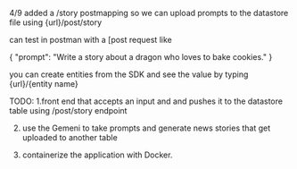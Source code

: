 4/9
added a /story postmapping so we can upload prompts to the datastore file using {url}/post/story

can test in postman with a [post request like

{
  "prompt": "Write a story about a dragon who loves to bake cookies."
}

you can create entities from the SDK and see the value by typing {url}/{entity name}

TODO:
1.front end that accepts an input and and pushes it to the datastore table using /post/story endpoint

2. use the Gemeni to take prompts and generate news stories that get uploaded to another table

3. containerize the application with Docker.
